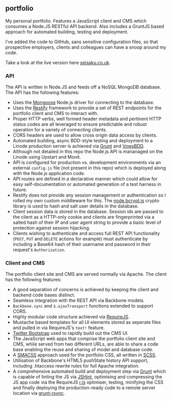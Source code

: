 ## portfolio

My personal portfolio. Features a JavaScript client and CMS which consumes a Node.JS RESTful API backend. Also includes a GruntJS based approach for automated building, testing and deployment.

I've added the code to GitHub, sans sensitive configuration files, so that prospective employers, clients and colleagues can have a snoop around my code.

Take a look at the live version here [seisaku.co.uk](http://seisaku.co.uk).

### API

The API is written in Node.JS and feeds off a NoSQL MongoDB database. The API has the following features:

- Uses the [Mongoose](http://mongoosejs.com/) Node.js driver for connecting to the database.
- Uses the [Restify](http://mcavage.github.com/node-restify/) framework to provide a set of REST endpoints for the portfolio client and CMS to interact with.
- Proper HTTP verbs, well formed header metadata and pertinent HTTP status codes are all leveraged to ensure predictable and robust operation for a variety of connecting clients.
- CORS headers are used to allow cross origin data access by clients.
- Automated building, async BDD-style testing and deployment to a Linode production server is achieved via [Grunt](http://gruntjs.com/) and [VowsBDD](http://vowsjs.org).
- Although not detailed in this repo the Node.js API is mananaged on the Linode using Upstart and Monit.
- API is configured for production vs. development environments via an external `config.js` file (not present in this repo) which is deployed along with the Node.js application code.
- API routes are defined in a declarative manner which could allow for easy self-documentation or automated generation of a test harness in future.
- Restify does not provide any session management or authentication so I rolled my own custom middleware for this. The [node.bcrypt.js](https://github.com/ncb000gt/node.bcrypt.js) crypto library is used to hash and salt user details in the database.
- Client session data is stored in the database. Session ids are passed to the client as a HTTP-only cookie and clients are fingerprinted via a salted hash of their IP and user agent string to provide a basic level of protection against session hijacking.
- Clients wishing to authenticate and access full REST API functionality (`POST`, `PUT` and `DELETE` actions for example) must authenticate by including a Base64 hash of their username and password in their request's `Authorization`.

### Client and CMS

The portfolio client site and CMS are served normally via Apache. The client has the following features:

- A good separation of concerns is achieved by keeping the client and backend code bases distinct.
- Seamless integration with the REST API via Backbone models.
- `Backbone.sync` and `$.ajaxTransport` functions extended to support CORS.
- Highly modular code structure achieved via [RequireJS](http://requirejs.org).
- Mustache based templates for all UI elements stored as seperate files and pulled in via RequireJS's `text!` feature.
- [Twitter Bootstrap](http://twitter.github.com/bootstrap/) used to rapidly build out the CMS UI.
- The JavaScript web apps that comprise the portfolio client site and CMS, while served from two different URLs, are able to share a code base enabling the reuse and sharing of model and database code.
- A [SMACSS](https://smacss.com) approach used for the portfolio CSS, all written in [SCSS](http://sass-lang.com).
- Utilisation of Backbone's HTML5 pushState history API support, including .htaccess rewrite rules for full Apache integration.
- A comprehensive automated build and deployment step via [Grunt](http://gruntjs.com/) which is capable of linting the JS via [JSHint](http://www.jshint.com), optimising and compressing the JS app code via the RequireJS [r.js](https://github.com/jrburke/r.js) optimiser, testing, minifying the CSS and finally deploying the production-ready code to a remote server location via [grunt-rsync](https://github.com/jedrichards/grunt-rsync).